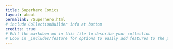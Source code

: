 ```yaml
---
title: Superhero Comics
layout: about
permalink: /Superhero.html
# include CollectionBuilder info at bottom
credits: true
# Edit the markdown on in this file to describe your collection
# Look in _includes/feature for options to easily add features to the page
---
```

